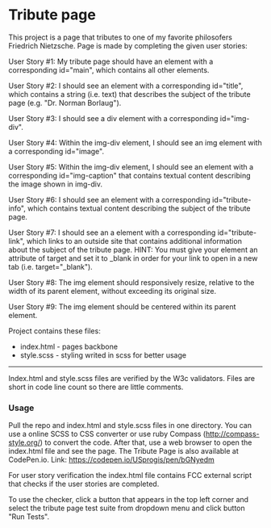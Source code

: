 # Tribute page

This project is a page that tributes to one of my favorite philosofers Friedrich Nietzsche.
Page is made by completing the given user stories:

User Story #1: My tribute page should have an element with a corresponding id="main", which contains all other elements.

User Story #2: I should see an element with a corresponding id="title", which contains a string (i.e. text) that describes the subject of the tribute page (e.g. "Dr. Norman Borlaug").

User Story #3: I should see a div element with a corresponding id="img-div".

User Story #4: Within the img-div element, I should see an img element with a corresponding id="image".

User Story #5: Within the img-div element, I should see an element with a corresponding id="img-caption" that contains textual content describing the image shown in img-div.

User Story #6: I should see an element with a corresponding id="tribute-info", which contains textual content describing the subject of the tribute page.

User Story #7: I should see an a element with a corresponding id="tribute-link", which links to an outside site that contains additional information about the subject of the tribute page. HINT: You must give your element an attribute of target and set it to _blank in order for your link to open in a new tab (i.e. target="_blank").


User Story #8: The img element should responsively resize, relative to the width of its parent element, without exceeding its original size.

User Story #9: The img element should be centered within its parent element.

Project contains these files:
- index.html - pages backbone
- style.scss - styling writed in scss for better usage

---
Index.html and style.scss files are verified by the W3c validators.
Files are short in code line count so there are little comments.

### Usage

Pull the repo and index.html and style.scss files in one directory. You can use a online SCSS to CSS converter or use ruby Compass (http://compass-style.org/) to convert the code. After that, use a web browser to open the index.html file and see the page.
The Tribute Page is also available at CodePen.io. Link: https://codepen.io/USprogis/pen/bGNyedm

For user story verification the index.html file contains FCC external script that checks if the user stories are completed.

To use the checker, click a button that appears in the top left corner and select the tribute page test suite from dropdown menu and click button "Run Tests".
